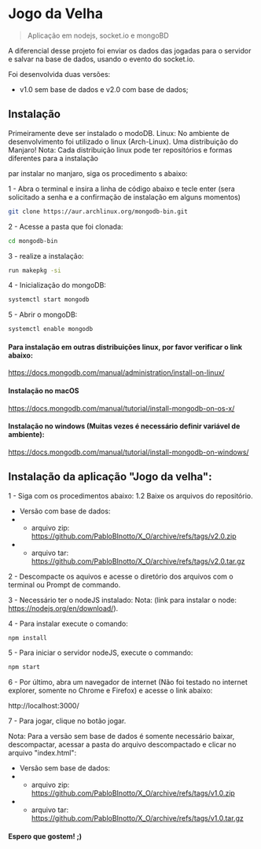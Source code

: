 # Jogo da Velha
> Aplicação em nodejs, socket.io e mongoBD

A diferencial desse projeto foi enviar os dados das jogadas para o servidor e salvar na base de dados, usando o evento do socket.io.

Foi desenvolvida duas versões:
 - v1.0 sem base de dados e v2.0 com base de dados;

## Instalação

Primeiramente deve ser instalado o modoDB.
Linux:
No ambiente de desenvolvimento foi utilizado o linux (Arch-Linux). Uma distribuição do Manjaro!
Nota: Cada distribuição linux pode ter repositórios e formas diferentes para a instalação

par instalar no manjaro, siga os procedimento s abaixo: 

1 - Abra o terminal e insira a linha de código abaixo e tecle enter (sera solicitado a senha e a confirmação de instalação em alguns momentos)
```sh
git clone https://aur.archlinux.org/mongodb-bin.git
```
2 - Acesse a pasta que foi clonada:
```sh
cd mongodb-bin
```
3 - realize a instalação:
```sh
run makepkg -si
```
4 - Inicialização do mongoDB:
```sh
systemctl start mongodb
```
5 - Abrir o mongoDB:
```sh
systemctl enable mongodb
```
#### Para instalação em outras distribuições linux, por favor verificar o link abaixo:
https://docs.mongodb.com/manual/administration/install-on-linux/

#### Instalação no macOS
https://docs.mongodb.com/manual/tutorial/install-mongodb-on-os-x/

#### Instalação no windows (Muitas vezes é necessário definir variável de ambiente):
https://docs.mongodb.com/manual/tutorial/install-mongodb-on-windows/

## Instalação da aplicação "Jogo da velha":

1 - Siga com os procedimentos abaixo:
1.2 Baixe os arquivos do repositório.

- Versão com base de dados:
- - arquivo zip: https://github.com/PabloBInotto/X_O/archive/refs/tags/v2.0.zip
- - arquivo tar: https://github.com/PabloBInotto/X_O/archive/refs/tags/v2.0.tar.gz

2 - Descompacte os aquivos e acesse o diretório dos arquivos com o terminal ou Prompt de commando.

3 - Necessário ter o nodeJS instalado:
Nota: (link para instalar o node: https://nodejs.org/en/download/).

4 - Para instalar execute o comando:
```sh
npm install
```

5 - Para iniciar o servidor nodeJS, execute o commando:
```sh
npm start
```

6 - Por último, abra um navegador de internet (Não foi testado no internet explorer, somente no Chrome e Firefox) e acesse o link abaixo:

http://localhost:3000/

7 - Para jogar, clique no botão jogar.

Nota: Para a versão sem base de dados é somente necessário baixar, descompactar, acessar a pasta do arquivo descompactado e clicar no arquivo "index.html":

- Versão sem base de dados: 
- - arquivo zip: https://github.com/PabloBInotto/X_O/archive/refs/tags/v1.0.zip
- - arquivo tar: https://github.com/PabloBInotto/X_O/archive/refs/tags/v1.0.tar.gz

#### Espero que gostem! ;)
